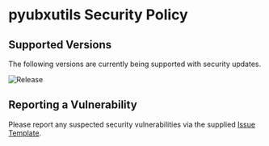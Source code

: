 # pyubxutils Security Policy

## Supported Versions

The following versions are currently being supported with security updates.

![Release](https://img.shields.io/github/v/release/semuconsulting/pyubxutils)

## Reporting a Vulnerability

Please report any suspected security vulnerabilities via the supplied
[Issue Template](https://github.com/semuconsulting/pyubxutils/blob/master/.github/ISSUE_TEMPLATE/bug_report.md).
